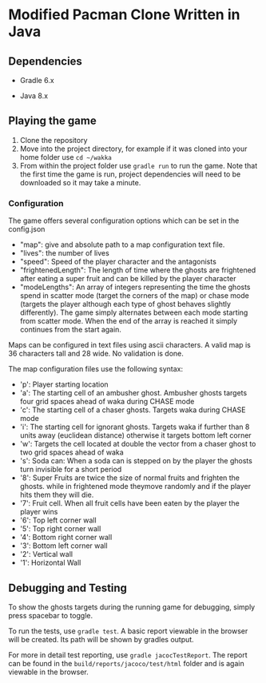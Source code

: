 # Modified Pacman Clone Written in Java

## Dependencies

- Gradle 6.x
	
- Java 8.x


## Playing the game

1. Clone the repository
2. Move into the project directory, for example if it was cloned into your home folder use `cd ~/wakka`
3. From within the project folder use `gradle run` to run the game. Note that the first time the game is run, project dependencies will need to be downloaded so it may take a minute.

### Configuration

The game offers several configuration options which can be set in the config.json

- "map": give and absolute path to a map configuration text file.
- "lives": the number of lives
- "speed": Speed of the player character and the antagonists
- "frightenedLength": The length of time where the ghosts are frightened after eating a super fruit and can be killed by the player character 
- "modeLengths": An array of integers representing the time the ghosts spend in scatter mode (target the corners of the map) or chase mode (targets the player although each type of ghost behaves slightly differently). The game simply alternates between each mode starting from scatter mode. When the end of the array is reached it simply continues from the start again.

Maps can be configured in text files using ascii characters. A valid map is 36 characters tall and 28 wide. No validation is done.

The map configuration files use the following syntax:

- 'p': Player starting location
- 'a': The starting cell of an ambusher ghost. Ambusher ghosts targets four grid spaces ahead of waka during CHASE mode
- 'c': The starting cell of a chaser ghosts. Targets waka during CHASE mode
- 'i': The starting cell for ignorant ghosts. Targets waka if further than 8 units away (euclidean distance) otherwise it targets bottom left corner
- 'w': Targets the cell located at double the vector from a chaser ghost to two grid spaces ahead of waka
- 's': Soda can: When a soda can is stepped on by the player the ghosts turn invisible for a short period
- '8': Super Fruits are twice the size of normal fruits and frighten the ghosts. while in frightened mode theymove randomly and if the player hits them they will die.
- '7': Fruit cell. When all fruit cells have been eaten by the player the player wins
- '6': Top left corner wall 
- '5': Top right corner wall
- '4': Bottom right corner wall
- '3': Bottom left corner wall
- '2': Vertical wall
- '1': Horizontal Wall

## Debugging and Testing

To show the ghosts targets during the running game for debugging, simply press spacebar to toggle.

To run the tests, use `gradle test`. A basic report viewable in the browser will be created. Its path will be shown by gradles output.

For more in detail test reporting, use `gradle jacocTestReport`. The report can be found in the `build/reports/jacoco/test/html` folder and is again viewable in the browser.
